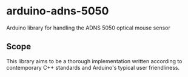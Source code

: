 # arduino-adns-5050
Arduino library for handling the ADNS 5050 optical mouse sensor

## Scope
This library aims to be a thorough implementation written according to contemporary C++ standards and Arduino's typical user friendliness.
